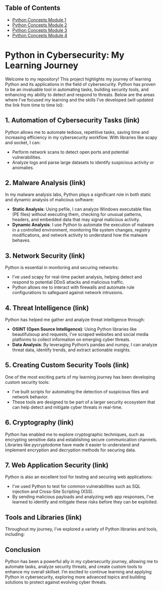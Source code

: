 ## Table of Contents
- [Python Concepts Module 1](https://docs.google.com/document/d/1bVsqZTCRWji6GY9sj92RGhXvPPhCHicl0hfa3ROZpSg/edit?usp=drive_link)
- [Python Concepts Module 2](https://docs.google.com/document/d/1Gv9ULH8u_yl7YYVeYq0HMKBhcQXt0f223VK091av2Io/edit?usp=drive_link)
- [Python Concepts Module 3](https://docs.google.com/document/d/1AKhyrajeG5xl9_lzAdjVxPOIy1fmdnXhMp5kIiS6hps/edit?usp=drive_link)
- [Python Concepts Module 4](https://docs.google.com/document/d/1-JpMt1DNk9Qgz5Tt9JeZ5tMs4Y3HgXhhQKnom1LLz78/edit?usp=drive_link)

# Python in Cybersecurity: My Learning Journey

Welcome to my repository! This project highlights my journey of learning Python and its applications in the field of cybersecurity. Python has proven to be an invaluable tool in automating tasks, building security tools, and enhancing my ability to detect and respond to threats. Below are the areas where I’ve focused my learning and the skills I’ve developed (will updated the link from time to time lol):

## 1. Automation of Cybersecurity Tasks (link)
Python allows me to automate tedious, repetitive tasks, saving time and increasing efficiency in my cybersecurity workflow. With libraries like scapy and socket, I can:
- Perform network scans to detect open ports and potential vulnerabilities.
- Analyze logs and parse large datasets to identify suspicious activity or anomalies.

## 2. Malware Analysis (link)
In my malware analysis labs, Python plays a significant role in both static and dynamic analysis of malicious software:
- **Static Analysis**: Using pefile, I can analyze Windows executable files (PE files) without executing them, checking for unusual patterns, headers, and embedded data that may signal malicious activity.
- **Dynamic Analysis**: I use Python to automate the execution of malware in a controlled environment, monitoring file system changes, registry modifications, and network activity to understand how the malware behaves.

## 3. Network Security (link)
Python is essential in monitoring and securing networks:
- I’ve used scapy for real-time packet analysis, helping detect and respond to potential DDoS attacks and malicious traffic.
- Python allows me to interact with firewalls and automate rule configurations to safeguard against network intrusions.

## 4. Threat Intelligence (link)
Python has helped me gather and analyze threat intelligence through:
- **OSINT (Open Source Intelligence)**: Using Python libraries like beautifulsoup and requests, I’ve scraped websites and social media platforms to collect information on emerging cyber threats.
- **Data Analysis**: By leveraging Python’s pandas and numpy, I can analyze threat data, identify trends, and extract actionable insights.

## 5. Creating Custom Security Tools (link)
One of the most exciting parts of my learning journey has been developing custom security tools:
- I’ve built scripts for automating the detection of suspicious files and network behavior.
- These tools are designed to be part of a larger security ecosystem that can help detect and mitigate cyber threats in real-time.

## 6. Cryptography (link)
Python has enabled me to explore cryptographic techniques, such as encrypting sensitive data and establishing secure communication channels. Libraries like pycryptodome have made it easier to understand and implement encryption and decryption methods for securing data.

## 7. Web Application Security (link)
Python is also an excellent tool for testing and securing web applications:
- I’ve used Python to test for common vulnerabilities such as SQL injection and Cross-Site Scripting (XSS).
- By sending malicious payloads and analyzing web app responses, I’ve learned to identify and mitigate these risks before they can be exploited.

## Tools and Libraries (link)
Throughout my journey, I’ve explored a variety of Python libraries and tools, including:


## Conclusion
Python has been a powerful ally in my cybersecurity journey, allowing me to automate tasks, analyze security threats, and create custom tools to enhance my overall skillset. I’m excited to continue learning and applying Python in cybersecurity, exploring more advanced topics and building solutions to protect against evolving cyber threats.
